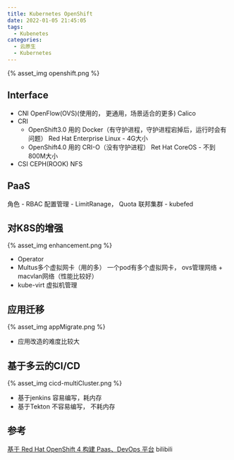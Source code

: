 ```yaml
---
title: Kubernetes OpenShift
date: 2022-01-05 21:45:05
tags:
  - Kubenetes
categories: 
  - 云原生
  - Kubernetes
---
```


<p></p>
<!-- more -->


{% asset_img openshift.png %}

## Interface
+ CNI
  OpenFlow(OVS)(使用的， 更通用，场景适合的更多) 
  Calico
+ CRI
  - OpenShift3.0 用的
      Docker（有守护进程，守护进程宕掉后，运行时会有问题） 
      Red Hat Enterprise Linux - 4G大小
  - OpenShift4.0 用的
      CRI-O（没有守护进程）
      Ret Hat CoreOS - 不到800M大小
+ CSI
  CEPH(ROOK) 
  NFS

 ## PaaS
 角色 - RBAC
 配置管理 - LimitRanage， Quota
 联邦集群 - kubefed 

## 对K8S的增强

{% asset_img enhancement.png %}

+ Operator
+ Multus多个虚拟网卡（用的多）
  一个pod有多个虚拟网卡， ovs管理网络 + macvlan网络（性能比较好） 
+ kube-virt 虚拟机管理

## 应用迁移
{% asset_img appMigrate.png %}

+ 应用改造的难度比较大


## 基于多云的CI/CD

{% asset_img cicd-multiCluster.png %}
+ 基于jenkins
  容易编写，耗内存
+ 基于Tekton
  不容易编写， 不耗内存


## 参考 
[基于 Red Hat OpenShift 4 构建 Paas、DevOps 平台](https://www.bilibili.com/video/BV19p4y1k7yA?spm_id_from=333.880.my_history.page.click&vd_source=f6e8c1128f9f264c5ab8d9411a644036) bilibili
